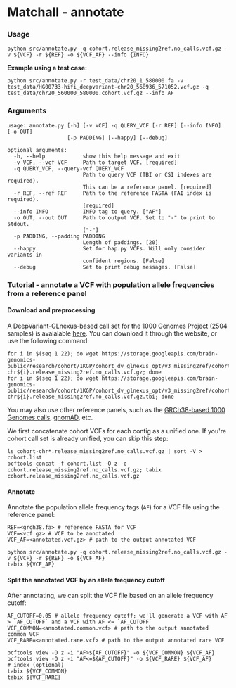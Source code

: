 # Matchall - annotate


### Usage
```
python src/annotate.py -q cohort.release_missing2ref.no_calls.vcf.gz -v ${VCF} -r ${REF} -o ${VCF_AF} --info {INFO}
```

**Example using a test case:**
```
python src/annotate.py -r test_data/chr20_1_580000.fa -v test_data/HG00733-hifi_deepvariant-chr20_568936_571052.vcf.gz -q test_data/chr20_560000_580000.cohort.vcf.gz --info AF
```


### Arguments
```
usage: annotate.py [-h] [-v VCF] -q QUERY_VCF [-r REF] [--info INFO] [-o OUT]
                   [-p PADDING] [--happy] [--debug]

optional arguments:
  -h, --help            show this help message and exit
  -v VCF, --vcf VCF     Path to target VCF. [required]
  -q QUERY_VCF, --query-vcf QUERY_VCF
                        Path to query VCF (TBI or CSI indexes are required).
                        This can be a reference panel. [required]
  -r REF, --ref REF     Path to the reference FASTA (FAI index is required).
                        [required]
  --info INFO           INFO tag to query. ["AF"]
  -o OUT, --out OUT     Path to output VCF. Set to "-" to print to stdout.
                        ["-"]
  -p PADDING, --padding PADDING
                        Length of paddings. [20]
  --happy               Set for hap.py VCFs. Will only consider variants in
                        confident regions. [False]
  --debug               Set to print debug messages. [False]
```


### Tutorial - annotate a VCF with population allele frequencies from a reference panel
#### Download and preprocessing
A DeepVariant-GLnexus-based call set for the 1000 Genomes Project (2504 samples) is avaialable [here](https://console.cloud.google.com/storage/browser/brain-genomics-public/research/cohort/1KGP/cohort_dv_glnexus_opt/v3_missing2ref;tab=objects?prefix=&forceOnObjectsSortingFiltering=false).
You can download it through the website, or use the following command:

```
for i in $(seq 1 22); do wget https://storage.googleapis.com/brain-genomics-public/research/cohort/1KGP/cohort_dv_glnexus_opt/v3_missing2ref/cohort-chr${i}.release_missing2ref.no_calls.vcf.gz; done
for i in $(seq 1 22); do wget https://storage.googleapis.com/brain-genomics-public/research/cohort/1KGP/cohort_dv_glnexus_opt/v3_missing2ref/cohort-chr${i}.release_missing2ref.no_calls.vcf.gz.tbi; done
```

You may also use other reference panels, such as the [GRCh38-based 1000 Genomes calls](https://www.internationalgenome.org/announcements/Variant-calls-from-1000-Genomes-Project-data-on-the-GRCh38-reference-assemlby/), [gnomAD](https://gnomad.broadinstitute.org/downloads), etc. 


We first concatenate cohort VCFs for each contig as a unified one. If you're cohort call set is already unified, you can skip this step:
```
ls cohort-chr*.release_missing2ref.no_calls.vcf.gz | sort -V > cohort.list
bcftools concat -f cohort.list -O z -o cohort.release_missing2ref.no_calls.vcf.gz; tabix cohort.release_missing2ref.no_calls.vcf.gz
```

#### Annotate 
Annotate the population allele frequency tags (`AF`) for a VCF file using the reference panel:
```
REF=<grch38.fa> # reference FASTA for VCF
VCF=<vcf.gz> # VCF to be annotated
VCF_AF=<annotated.vcf.gz> # path to the output annotated VCF

python src/annotate.py -q cohort.release_missing2ref.no_calls.vcf.gz -v ${VCF} -r ${REF} -o ${VCF_AF}
tabix ${VCF_AF}
```

#### Split the annotated VCF by an allele frequency cutoff
After annotating, we can split the VCF file based on an allele frequency cutoff:
```
AF_CUTOFF=0.05 # allele frequency cutoff; we'll generate a VCF with AF > `AF_CUTOFF` and a VCF with AF <= `AF_CUTOFF`
VCF_COMMON=<annotated.common.vcf> # path to the output annotated common VCF
VCF_RARE=<annotated.rare.vcf> # path to the output annotated rare VCF

bcftools view -O z -i "AF>${AF_CUTOFF}" -o ${VCF_COMMON} ${VCF_AF}
bcftools view -O z -i "AF<=${AF_CUTOFF}" -o ${VCF_RARE} ${VCF_AF}
# index (optional)
tabix ${VCF_COMMON}
tabix ${VCF_RARE}
```